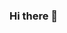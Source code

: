 ### Hi there 👋

<!--
**ShawnWong123/ShawnWong123** is a ✨ _special_ ✨ repository because its `README.md` (this file) appears on your GitHub profile.

###**WHAT IS UP! These are the random poop to know about me**
###- My name is Shawn Christopher Yap. Wong
###- I am 22 years old
###- I am a BSIT-3 Student from Central Philippine University A.K.A (CPU)\

###**5 facts to know about me**
###- I am a gamer.
###- I used to be a amateur boxer...I might come back in the future.
###- I am a overthinker cursing me with the knowledge of foresight but at the same time anxiety of possible scenarios.
###- I'm a pretty stoic person with the mentality of it is what it is.
###- I like coffee and i am a lazy person but if i am given a responsibility...I never fail to get the task done.
-->
